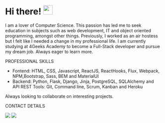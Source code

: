 <h1>Hi there! <img src="https://raw.githubusercontent.com/MartinHeinz/MartinHeinz/master/wave.gif" width="30px"> </h1>

I am a lover of Computer Science. This passion has led me to seek education in subjects such as web development, IT and object oriented programming, amongst other things. 
Previously, I worked as an air hostess but I felt like I needed a change in my professional life. I am currently studying at 4Geeks Academy to become a Full-Stack developer and pursue my dream job. Always eager to learn more. 

PROFESSIONAL SKILLS
- Fontend: HTML, CSS, Javascript, ReactJS, ReactHooks, Flux, Webpack, NPM,Bootstrap, Sass, BEM and MaterialUI
- Backend: Python, Flask, Django, Jinja, PostgreSQL, SQLAlchemy and API REST
Tools: Git, Command line, Scrum, Kanban and Heroku
 
 Always looking to collaborate on interesting projects.
 
CONTACT DETAILS

[<img src="https://img.icons8.com/fluent/48/000000/linkedin.png"/>](https://www.linkedin.com/in/rafaelagcalves)           [<img src="https://img.icons8.com/fluent/48/000000/email-open.png"/>](mailto:rafaelagcalves@gmail.com) 




